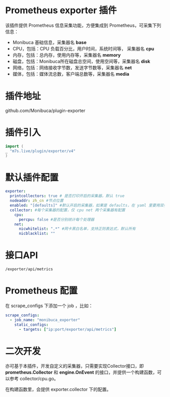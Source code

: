# Prometheus exporter 插件
该插件提供 Prometheus 信息采集功能，方便集成到 Prometheus，可采集下列信息：

- Monibuca 基础信息，采集器名 **base**
- CPU，包括：CPU 负载百分比，用户时间，系统时间等， 采集器名 **cpu**
- 内存，包括：总内存，使用内存等，采集器名 **memory**
- 磁盘，包括：Monibuca所在磁盘总空间，使用空间等，采集器名 **disk**
- 网络，包括：网络接收字节数，发送字节数等，采集器名 **net**
- 媒体，包括：媒体流总数，客户端总数等，采集器名 **media**

# 插件地址
github.com/Monibuca/plugin-exporter

# 插件引入
```go
import (
_ "m7s.live/plugin/exporter/v4"
)
```

# 默认插件配置


```yaml
exporter:
  printcollectors: true # 是否打印开启的采集器，默认 true
  nodeaddr: zh_cn #节点位置
  enabled: "[defaults]" #默认开启的采集器，如果是 defaults，在 yaml 里要用双引号，可以设置开启的采集器，名称见上
  collector: #每个采集器的配置，仅 cpu net 两个采集器有配置
    cpu:
      percpu: false #是否分别统计每个处理器
    net:
      nicwhitelist: ".*" #网卡黑白名单，支持正则表达式，默认所有
      nicblacklist: ""
```

# 接口API
`/exporter/api/metrics` 

# Prometheus 配置
在 scrape_configs 下添加一个 job ，比如：
```yaml
scrape_configs:
  - job_name: "monibuca_exporter"
    static_configs:
      - targets: ["ip:port/exporter/api/metrics"]
```

# 二次开发
亦可基于本插件，开发自定义的采集器，只需要实现Collector接口，即 **prometheus.Collector** 和 **engine.OnEvent** 的接口，并提供一个构建函数，可以参考 collector/cpu.go。

在构建函数里，会提供 exporter.collector 下的配置。